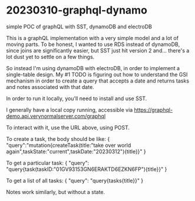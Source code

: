# 20230310-graphql-dynamo
simple POC of graphQL with SST, dynamoDB and electroDB

This is a graphQL implementation with a very simple model and a lot of
moving parts.  To be honest, I wanted to use RDS instead of dynamoDB,
since joins are significantly easier, but SST just hit version 2 and...
there's a lot dust yet to settle on a few things.

So instead I'm using dynamoDB with electroDB, in order to implement a
single-table design.  My #1 TODO is figuring out how to understand the
GSI mechanism in order to create a query that accepts a date and returns
tasks and notes associated with that date.

In order to run it locally, you'll need to install and use SST.

I generally have a local copy running, accessible via
https://graphql-demo.api.verynormalserver.com/graphql

To interact with it, use the URL above, using POST.

To create a task, the body should be like:
{
  "query":"mutation{createTask(title:\"take over world again\",taskState:\"current\",taskDate:\"20230312\"){title}}"
}

To get a particular task:
{
  "query": "query{task(taskID:\"01GV93153GN6ERAKTD6EZKN6FP\"){title}}"
}

To get a list of all tasks:
{
  "query": "query{tasks{title}}"
}

Notes work similarly, but without a state.
